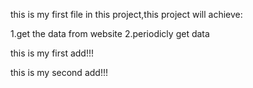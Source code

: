 this is my first file in this project,this project will achieve:

1.get the data from website
2.periodicly get data

this is my first add!!!

this is my second  add!!!
